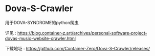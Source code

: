 # Dova-S-Crawler
用于DOVA-SYNDROME的python爬虫

详见 : https://blog.container-z.art/archives/personal-software-project-dovas-music-website-crawler.html

下载地址 : https://github.com/Container-Zero/Dova-S-Crawler/releases/

